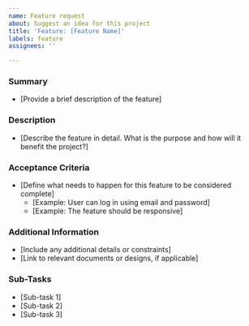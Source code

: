 ```yaml
---
name: Feature request
about: Suggest an idea for this project
title: 'Feature: [Feature Name]'
labels: feature
assignees: ''

---
```


### Summary
- [Provide a brief description of the feature]

### Description
- [Describe the feature in detail. What is the purpose and how will it benefit the project?]

### Acceptance Criteria
- [Define what needs to happen for this feature to be considered complete]
  - [Example: User can log in using email and password]
  - [Example: The feature should be responsive]

### Additional Information
- [Include any additional details or constraints]
- [Link to relevant documents or designs, if applicable]

### Sub-Tasks
- [Sub-task 1]
- [Sub-task 2]
- [Sub-task 3]
